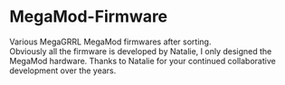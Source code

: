 # MegaMod-Firmware
 Various MegaGRRL MegaMod firmwares after sorting.  
 Obviously all the firmware is developed by Natalie, I only designed the MegaMod hardware. Thanks to Natalie for your continued collaborative development over the years.  
